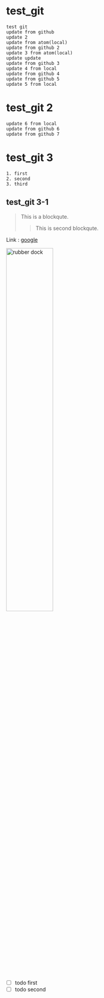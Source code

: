 # test_git
```
test git
update from github
update 2
update from atom(local)
update from github 2
update 3 from atom(local)
update update
update from github 3
update 4 from local
update from github 4
update from github 5
update 5 from local
```
# test_git 2
```
update 6 from local
update from github 6
update from github 7
```

# test_git 3
```
1. first
2. second
3. third
```

## test_git 3-1
> This is a blockqute.
>> This is second blockqute.

Link : [google](http://google.com)


<img src="http://cfile6.uf.tistory.com/image/2426E646543C9B4532C7B0" width="50%" alt="rubber dock" title="rubber dock">

- [ ] todo first
- [ ] todo second
